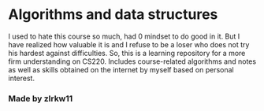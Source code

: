 # Algorithms and data structures
I used to hate this course so much, had 0 mindset to do good in it. But I have realized how valuable it is and I refuse to be a loser who does not try his hardest against difficulties.
So, this is a learning repository for a more firm understanding on CS220. Includes course-related algorithms and notes as well as skills obtained on the internet by myself based on personal interest.
### Made by zlrkw11
